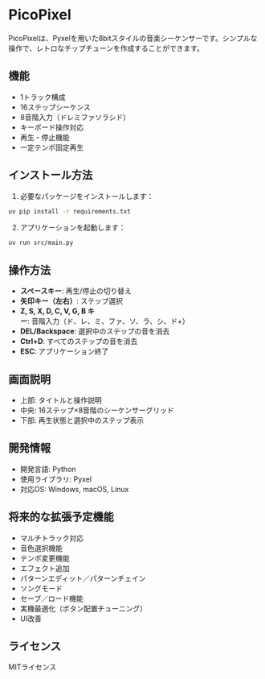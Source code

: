 # PicoPixel

PicoPixelは、Pyxelを用いた8bitスタイルの音楽シーケンサーです。シンプルな操作で、レトロなチップチューンを作成することができます。

## 機能

- 1トラック構成
- 16ステップシーケンス
- 8音階入力（ドレミファソラシド）
- キーボード操作対応
- 再生・停止機能
- 一定テンポ固定再生

## インストール方法

1. 必要なパッケージをインストールします：

```bash
uv pip install -r requirements.txt
```

2. アプリケーションを起動します：

```bash
uv run src/main.py
```

## 操作方法

- **スペースキー**: 再生/停止の切り替え
- **矢印キー（左右）**: ステップ選択
- **Z, S, X, D, C, V, G, B キー**: 音階入力（ド、レ、ミ、ファ、ソ、ラ、シ、ド+）
- **DEL/Backspace**: 選択中のステップの音を消去
- **Ctrl+D**: すべてのステップの音を消去
- **ESC**: アプリケーション終了

## 画面説明

- 上部: タイトルと操作説明
- 中央: 16ステップ×8音階のシーケンサーグリッド
- 下部: 再生状態と選択中のステップ表示

## 開発情報

- 開発言語: Python
- 使用ライブラリ: Pyxel
- 対応OS: Windows, macOS, Linux

## 将来的な拡張予定機能

- マルチトラック対応
- 音色選択機能
- テンポ変更機能
- エフェクト追加
- パターンエディット／パターンチェイン
- ソングモード
- セーブ／ロード機能
- 実機最適化（ボタン配置チューニング）
- UI改善

## ライセンス

MITライセンス
